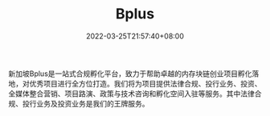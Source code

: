 ﻿---
weight: 
title: "Bplus"
description: "新加坡Bplus是一站式合规孵化平台，致力于帮助卓越的内存块链创业项目孵化落地，对优秀项目进行全方位打造"
date: 2022-03-25T21:57:40+08:00
lastmod: 2022-03-25T16:45:40+08:00
draft: false
authors: ["Metabd"]
featuredImage: "bplus.jpg"
link: ""
tags: ["投资机构","Bplus"]
categories: ["navigation"]
navigation: ["投资机构"]
lightgallery: true
toc: true
pinned: false
recommend: false
recommend1: false
---
新加坡Bplus是一站式合规孵化平台，致力于帮助卓越的内存块链创业项目孵化落地，对优秀项目进行全方位打造。我们将为项目提供法律合规、投行业务、投资、全媒体整合营销、项目路演、政策与技术咨询和孵化空间入驻等服务。其中法律合规、投行业务及投资业务是我们的王牌服务。
